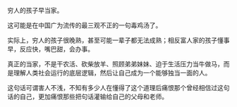 



穷人的孩子早当家。

这可能是在中国广为流传的最三观不正的一句毒鸡汤了。

实际上，穷人的孩子很晚熟，甚至可能一辈子都无法成熟；相反富人家的孩子懂事早，反应快，嘴巴甜，会办事。

真正的当家，不是干农活、砍柴放羊、照顾弟弟妹妹、迫于生活压力当牛做马，而是理解人类社会运行的底层逻辑，然后让自己成为一个能够独当一面的人。

这句话可谓害人不浅，不知有多少人在懂得了这个道理后痛恨那个曾经相信过这句话的自己，更加痛恨那些把句话灌输给自己的父母和老师。





